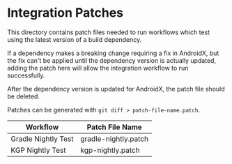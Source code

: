# Integration Patches

This directory contains patch files needed to run workflows which test using the latest version of a
build dependency.

If a dependency makes a breaking change requiring a fix in AndroidX, but the fix can't be applied
until the dependency version is actually updated, adding the patch here will allow the integration
workflow to run successfully.

After the dependency version is updated for AndroidX, the patch file should be deleted.

Patches can be generated with `git diff > patch-file-name.patch`.

| Workflow            | Patch File Name      |
|---------------------|----------------------|
| Gradle Nightly Test | gradle-nightly.patch |
| KGP Nightly Test    | kgp-nightly.patch    |
